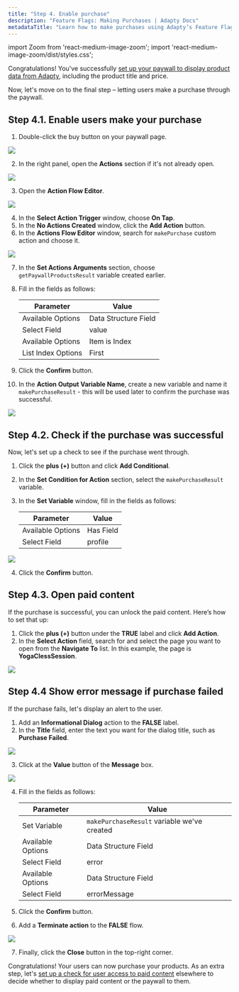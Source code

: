 ```yaml
---
title: "Step 4. Enable purchase"
description: "Feature Flags: Making Purchases | Adapty Docs"
metadataTitle: "Learn how to make purchases using Adapty’s Feature Flags system."
---
```


import Zoom from 'react-medium-image-zoom';
import 'react-medium-image-zoom/dist/styles.css';

Congratulations! You've successfully [set up your paywall to display product data from Adapty](ff-add-variables-to-paywalls), including the product title and price.

Now, let's move on to the final step – letting users make a purchase through the paywall.

## Step 4.1. Enable users make your purchase

1. Double-click the buy button on your paywall page.
<Zoom>
  <img src={require('./FF_img/double-click-buy.webp').default}
  style={{
    border: '1px solid #727272', /* border width and color */
    width: '700px', /* image width */
    display: 'block', /* for alignment */
    margin: '0 auto' /* center alignment */
  }}
/>
</Zoom>

2. In the right panel, open the **Actions** section if it's not already open.

<Zoom>
  <img src={require('./FF_img/actions-makepurchase.webp').default}
  style={{
    border: '1px solid #727272', /* border width and color */
    width: '700px', /* image width */
    display: 'block', /* for alignment */
    margin: '0 auto' /* center alignment */
  }}
/>
</Zoom>

3. Open the **Action Flow Editor**.

<Zoom>
  <img src={require('./FF_img/new-editor.webp').default}
  style={{
    border: '1px solid #727272', /* border width and color */
    width: '700px', /* image width */
    display: 'block', /* for alignment */
    margin: '0 auto' /* center alignment */
  }}
/>
</Zoom>

4. In the **Select Action Trigger** window, choose **On Tap**.
5. In the **No Actions Created** window, click the **Add Action** button.
6. In the **Actions Flow Editor** window, search for `makePurchase` custom action and choose it.

<Zoom>
  <img src={require('./FF_img/make-purchase.webp').default}
  style={{
    border: '1px solid #727272', /* border width and color */
    width: '700px', /* image width */
    display: 'block', /* for alignment */
    margin: '0 auto' /* center alignment */
  }}
/>
</Zoom>

7. In the **Set Actions Arguments** section, choose `getPaywallProductsResult` variable created earlier.
8. Fill in the fields as follows:

	  | Parameter | Value |
	  |--------------------------|----------|
	  | Available Options| Data Structure Field |
	  | Select Field | value |
	  | Available Options | Item is Index |
	  | List Index Options | First |

9. Click the **Confirm** button.
10. In the **Action Output Variable Name**, create a new variable and name it `makePurchaseResult` - this will be used later to confirm the purchase was successful.

<Zoom>
  <img src={require('./FF_img/makePurchaseResult.webp').default}
  style={{
    border: '1px solid #727272', /* border width and color */
    width: '700px', /* image width */
    display: 'block', /* for alignment */
    margin: '0 auto' /* center alignment */
  }}
/>
</Zoom>

## Step 4.2. Check if the purchase was successful

Now, let's set up a check to see if the purchase went through. 

1. Click the **plus (+)** button and click **Add Conditional**.
2. In the **Set Condition for Action** section, select the `makePurchaseResult` variable.
3. In the **Set Variable** window, fill in the fields as follows:

	  | Parameter | Value |
	  |--------------------------|----------|
	  | Available Options| Has Field |
	  | Select Field | profile |

<Zoom>
  <img src={require('./FF_img/check-makePurchaseResult.webp').default}
  style={{
    border: '1px solid #727272', /* border width and color */
    width: '700px', /* image width */
    display: 'block', /* for alignment */
    margin: '0 auto' /* center alignment */
  }}
/>
</Zoom>

4. Click the **Confirm** button.

## Step 4.3. Open paid content

If the purchase is successful, you can unlock the paid content. Here’s how to set that up:

1. Click the **plus (+)** button under the **TRUE** label and click **Add Action**.
2. In the **Select Action** field, search for and select the page you want to open from the **Navigate To** list. In this example, the page is **YogaClessSession**.

<Zoom>
  <img src={require('./FF_img/open-paid-content.webp').default}
  style={{
    border: '1px solid #727272', /* border width and color */
    width: '700px', /* image width */
    display: 'block', /* for alignment */
    margin: '0 auto' /* center alignment */
  }}
/>
</Zoom>


## Step 4.4 Show error message if purchase failed

If the purchase fails, let's display an alert to the user.

1. Add an **Informational Dialog** action to the **FALSE** label.
2. In the **Title** field, enter the text you want for the dialog title, such as **Purchase Failed**.
 <Zoom>
    <img src={require('./FF_img/makePurchase-informational.webp').default}
    style={{
      border: '1px solid #727272', /* border width and color */
      width: '700px', /* image width */
      display: 'block', /* for alignment */
      margin: '0 auto' /* center alignment */
    }}
  />
  </Zoom>

3. Click at the **Value** button of the **Message** box.

  <Zoom>
    <img src={require('./FF_img/makePurchase-error.webp').default}
    style={{
      border: '1px solid #727272', /* border width and color */
      width: '700px', /* image width */
      display: 'block', /* for alignment */
      margin: '0 auto' /* center alignment */
    }}
  />
  </Zoom>

4. Fill in the fields as follows:

	  | Parameter | Value |
	  |--------------------------|----------|
	  | Set Variable| `makePurchaseResult` variable we've created  |
	  | Available Options| Data Structure Field |
	  | Select Field | error |
	  | Available Options| Data Structure Field |
	  | Select Field | errorMessage |

5. Click the **Confirm** button.
6. Add a **Terminate action** to the  **FALSE** flow.

  <Zoom>
    <img src={require('./FF_img/makePurchaseFinal.webp').default}
    style={{
      border: '1px solid #727272', /* border width and color */
      width: '700px', /* image width */
      display: 'block', /* for alignment */
      margin: '0 auto' /* center alignment */
    }}
  />
  </Zoom>

7. Finally, click the **Close** button in the top-right corner.

Congratulations! Your users can now purchase your products. As an extra step, let's [set up a check for user access to paid content](ff-check-subscription-status) elsewhere to decide whether to display paid content or the paywall to them.

